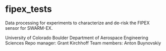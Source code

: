 # fipex_tests
Data processing for experiments to characterize and de-risk the FIPEX sensor for SWARM-EX.

University of Colorado Boulder Department of Aerospace Engineering Sciences Repo manager: Grant Kirchhoff Team members: Anton Buynovskiy

